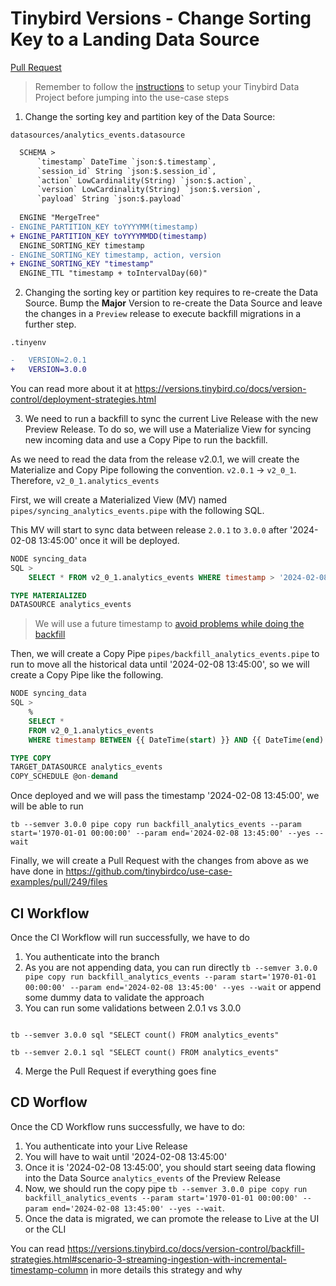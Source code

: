 # Tinybird Versions - Change Sorting Key to a Landing Data Source

[Pull Request](https://github.com/tinybirdco/use-case-examples/pull/249)

> Remember to follow the [instructions](../README.md) to setup your Tinybird Data Project before jumping into the use-case steps


1. Change the sorting key and partition key of the Data Source:

`datasources/analytics_events.datasource`

```diff
  SCHEMA >
      `timestamp` DateTime `json:$.timestamp`,
      `session_id` String `json:$.session_id`,
      `action` LowCardinality(String) `json:$.action`,
      `version` LowCardinality(String) `json:$.version`,
      `payload` String `json:$.payload`
  
  ENGINE "MergeTree"
- ENGINE_PARTITION_KEY toYYYYMM(timestamp)
+ ENGINE_PARTITION_KEY toYYYYMMDD(timestamp)
  ENGINE_SORTING_KEY timestamp
- ENGINE_SORTING_KEY timestamp, action, version
+ ENGINE_SORTING_KEY "timestamp"
  ENGINE_TTL "timestamp + toIntervalDay(60)"
```

2. Changing the sorting key or partition key requires to re-create the Data Source. Bump the **Major** Version to re-create the Data Source and leave the changes in a `Preview` release to execute backfill migrations in a further step.

`.tinyenv`

```diff
-   VERSION=2.0.1
+   VERSION=3.0.0
```

You can read more about it at https://versions.tinybird.co/docs/version-control/deployment-strategies.html

3. We need to run a backfill to sync the current Live Release with the new Preview Release. To do so, we will use a Materialize View for syncing new incoming data and use a Copy Pipe to run the backfill.

As we need to read the data from the release v2.0.1, we will create the Materialize and Copy Pipe following the convention. `v2.0.1` -> `v2_0_1`. Therefore, `v2_0_1.analytics_events`

First, we will create a Materialized View (MV) named `pipes/syncing_analytics_events.pipe` with the following SQL. 

This MV will start to sync data between release `2.0.1` to `3.0.0` after '2024-02-08 13:45:00' once it will be deployed.


```sql
NODE syncing_data
SQL >
    SELECT * FROM v2_0_1.analytics_events WHERE timestamp > '2024-02-08 13:45:00'

TYPE MATERIALIZED
DATASOURCE analytics_events
```

> We will use a future timestamp to [avoid problems while doing the backfill](https://versions.tinybird.co/docs/version-control/backfill-strategies.html#the-challenge-of-backfilling-real-time-data)

Then, we will create a Copy Pipe `pipes/backfill_analytics_events.pipe` to run to move all the historical data until '2024-02-08 13:45:00', so we will create a Copy Pipe like the following.

```sql
NODE syncing_data
SQL >
    %
    SELECT *
    FROM v2_0_1.analytics_events
    WHERE timestamp BETWEEN {{ DateTime(start) }} AND {{ DateTime(end) }}

TYPE COPY
TARGET_DATASOURCE analytics_events
COPY_SCHEDULE @on-demand
```

Once deployed and we will pass the timestamp '2024-02-08 13:45:00', we will be able to run 

```shell
tb --semver 3.0.0 pipe copy run backfill_analytics_events --param start='1970-01-01 00:00:00' --param end='2024-02-08 13:45:00' --yes --wait
```

Finally, we will create a Pull Request with the changes from above as we have done in https://github.com/tinybirdco/use-case-examples/pull/249/files


## CI Workflow 

Once the CI Workflow will run successfully, we have to do 

1. You authenticate into the branch
2. As you are not appending data, you can run directly `tb --semver 3.0.0 pipe copy run backfill_analytics_events --param start='1970-01-01 00:00:00' --param end='2024-02-08 13:45:00' --yes --wait` or append some dummy data to validate the approach
3. You can run some validations between 2.0.1 vs 3.0.0

```shell

tb --semver 3.0.0 sql "SELECT count() FROM analytics_events"

tb --semver 2.0.1 sql "SELECT count() FROM analytics_events"
```

4. Merge the Pull Request if everything goes fine


## CD Worflow

Once the CD Workflow runs successfully, we have to do:

1. You authenticate into your Live Release
2. You will have to wait until '2024-02-08 13:45:00'
3. Once it is '2024-02-08 13:45:00', you should start seeing data flowing into the Data Source `analytics_events` of the Preview Release
4. Now, we should run the copy pipe `tb --semver 3.0.0 pipe copy run backfill_analytics_events --param start='1970-01-01 00:00:00' --param end='2024-02-08 13:45:00' --yes --wait`.
5. Once the data is migrated, we can promote the release to Live at the UI or the CLI


You can read https://versions.tinybird.co/docs/version-control/backfill-strategies.html#scenario-3-streaming-ingestion-with-incremental-timestamp-column in more details this strategy and why
